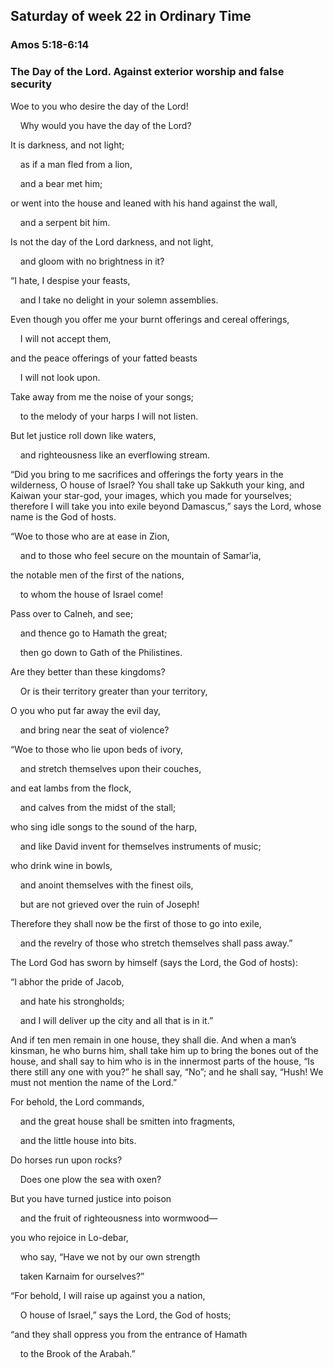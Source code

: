 ## Saturday of week 22 in Ordinary Time

### Amos 5:18-6:14

### The Day of the Lord. Against exterior worship and false security

Woe to you who desire the day of the Lord!

    Why would you have the day of the Lord?

It is darkness, and not light;

    as if a man fled from a lion,

    and a bear met him;

or went into the house and leaned with his hand against the wall,

    and a serpent bit him.

Is not the day of the Lord darkness, and not light,

    and gloom with no brightness in it?

“I hate, I despise your feasts,

    and I take no delight in your solemn assemblies.

Even though you offer me your burnt offerings and cereal offerings,

    I will not accept them,

and the peace offerings of your fatted beasts

    I will not look upon.

Take away from me the noise of your songs;

    to the melody of your harps I will not listen.

But let justice roll down like waters,

    and righteousness like an everflowing stream.

“Did you bring to me sacrifices and offerings the forty years in the wilderness, O house of Israel? You shall take up Sakkuth your king, and Kaiwan your star-god, your images, which you made for yourselves; therefore I will take you into exile beyond Damascus,” says the Lord, whose name is the God of hosts.

“Woe to those who are at ease in Zion,

    and to those who feel secure on the mountain of Samarʹia,

the notable men of the first of the nations,

    to whom the house of Israel come!

Pass over to Calneh, and see;

    and thence go to Hamath the great;

    then go down to Gath of the Philistines.

Are they better than these kingdoms?

    Or is their territory greater than your territory,

O you who put far away the evil day,

    and bring near the seat of violence?

“Woe to those who lie upon beds of ivory,

    and stretch themselves upon their couches,

and eat lambs from the flock,

    and calves from the midst of the stall;

who sing idle songs to the sound of the harp,

    and like David invent for themselves instruments of music;

who drink wine in bowls,

    and anoint themselves with the finest oils,

    but are not grieved over the ruin of Joseph!

Therefore they shall now be the first of those to go into exile,

    and the revelry of those who stretch themselves shall pass away.”

The Lord God has sworn by himself (says the Lord, the God of hosts):

“I abhor the pride of Jacob,

    and hate his strongholds;

    and I will deliver up the city and all that is in it.”

And if ten men remain in one house, they shall die. And when a man’s kinsman, he who burns him, shall take him up to bring the bones out of the house, and shall say to him who is in the innermost parts of the house, “Is there still any one with you?” he shall say, “No”; and he shall say, “Hush! We must not mention the name of the Lord.”

For behold, the Lord commands,

    and the great house shall be smitten into fragments,

    and the little house into bits.

Do horses run upon rocks?

    Does one plow the sea with oxen?

But you have turned justice into poison

    and the fruit of righteousness into wormwood—

you who rejoice in Lo-debar,

    who say, “Have we not by our own strength

    taken Karnaim for ourselves?”

“For behold, I will raise up against you a nation,

    O house of Israel,” says the Lord, the God of hosts;

“and they shall oppress you from the entrance of Hamath

    to the Brook of the Arabah.”